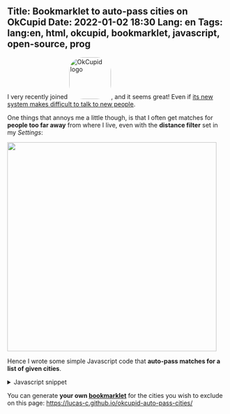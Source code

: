 Title: Bookmarklet to auto-pass cities on OkCupid
Date: 2022-01-02 18:30
Lang: en
Tags: lang:en, html, okcupid, bookmarklet, javascript, open-source, prog
---
<!-- Com'
* https://www.reddit.com/r/OkCupid/
* https://webapps.stackexchange.com/questions/60101/why-is-okcupid-showing-me-matches-who-live-more-than-5-kilometers-away
-->
I very recently joined [<img class="logo" alt="OkCupid logo" src="https://lucas-c.github.io/okcupid-auto-pass-cities/OkCupid-logo.jpg"></img>](https://www.okcupid.com),
and it seems great! Even if [its new system makes difficult to talk to new people](https://www.reddit.com/r/OkCupid/comments/r9sddx/i_really_dont_like_what_okcupid_has_become/).

One things that annoys me a little though,
is that I often get matches for **people too far away** from where I live,
even with the **distance filter** set in my _Settings_:

<img class="screenshot" src="https://lucas-c.github.io/okcupid-auto-pass-cities/OkCupid-distance-filter.jpg">

Hence I wrote some simple Javascript code that **auto-pass matches for a list of given cities**.
<details>
    <summary>Javascript snippet</summary>
    <pre><code>const CITIES = 'London,Paris';
function autoPassCities() {
    const loc = document.getElementsByClassName('card-content-header__location')[0].textContent;
    if (CITIES.split(',').some(city => loc.endsWith(city))) {
        console.log('AutoPass:', loc);
        document.getElementsByClassName('pass')[0].click();
    }
    setTimeout(autoPassCities, 500);
}
autoPassCities();</code></pre>
</details>

You can generate **your own [bookmarklet](https://en.wikipedia.org/wiki/Bookmarklet)**
for the cities you wish to exclude
on this page: <https://lucas-c.github.io/okcupid-auto-pass-cities/>

<style>
img.logo { display: initial; width: 6rem; border-radius: 2rem; }
img.screenshot { width: 30rem; }
</style>

